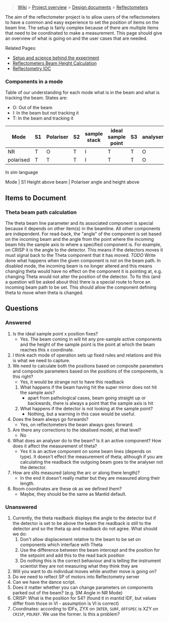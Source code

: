> [Wiki](Home) > [Project overview](Project-Overview) > [Design documents](Design-Documents) > [Reflectometers](Reflectometers)

The aim of the reflectometer project is to allow users of the reflectometers to have a common and easy experience to set the position of items on the beam line. The setup is fairly complex because of there are multiple items that need to be coordinated to make a measurement. This page should give an overview of what is going on and the user cases that are needed.

Related Pages:

- [Setup and science behind the experiment](Reflectometers-Science)
- [Reflectometers Beam Height Calculation](Reflectometers-Beam-Height-Calc)
- [Reflectometry IOC](Reflectometry-IOC)

### Components in a mode

Table of our understanding for each mode what is in the beam and what is tracking the beam. States are:

- O: Out of the beam
- I: In the beam but not tracking it
- T: In the beam and tracking it

Mode      | S1 | Polariser | S2 | sample stack | ideal sample point | S3 | analyser | S4 | Detector
---       | --- | -----    |  --- | ----       | ----               | --- | ---     | --- | ----
NR        | T  | O         | T  | I            | T                  | T  | O        | T  | T  
polarised | T  | T         | T  | I            | T                  | T  | O        | T  | T  


In sim language

Mode | S1 Height above beam |  Polariser angle and height above 


## Items to Document

### Theta beam path calculation

The theta beam line parameter and its associated component is special because it depends on other item(s) in the beamline. All other components are independent. For read-back, the "angle" of the component is set based on the incoming beam and the angle from the point where the incoming beam hits the sample axis to where a specified component is. For example, on CRISP it is the angle to the detector. This means if the detectors moves it must signal back to the Theta component that it has moved. *TODO* Write done what happens when the given component is not on the beam path.
In disabled mode, the incoming beam is no longer altered and this means changing theta would have no effect on the component it is pointing at, e.g. changing Theta would not alter the position of the detector. To fix this (and a question will be asked about this) there is a special route to force an incoming beam path to be set. This should allow the component defining theta to move when theta is changed.

## Questions

### Answered

1. Is the ideal sample point x position fixes?
    - Yes. The beam coming in will hit any pre-sample active components and the height of the sample point is the point at which the beam reaches this x coordinate.
1. I think each mode of operation sets up fixed rules and relations and this is what we need to capture.
1. We need to calculate both the positions based on composite parameters and composite parameters based on the positions of the components, is this right?
    - Yes, it would be strange not to have this readback
    1. What happens if the beam having hit the super mirror does not hit the sample axis?
        - apart from pathological cases, beam going straight up or backwards, there is always a point that the sample axis is hit
    1. What happens if the detector is not looking at the sample point?
        - Nothing, but a warning in this case would be useful.
1. Does the beam always go forwards?
    - Yes, on reflectometers the beam always goes forward. 
1. Are there any corrections to the idealised model, at that level?
    - No
1. What does an analyser do to the beam? Is it an active component? How does it affect the measurement of theta?
    - Yes it is an active component on some beam lines (depends on type). It doesn't effect the measurement of theta; although if you are calculating the readback the outgoing beam goes to the analyser not the detector.
1. How are slits measured (along the arc or along there length)?
    - In the end it doesn't really matter but they are measured along their length.
1. Room coordinates are these ok as we defined them?
    - Maybe, they should be the same as Mantid default.

### Unanswered

1. Currently, the theta readback displays the angle to the detector but if the detector is set to be above the beam the readback is still to the detector and so the theta sp and readback do not agree. What should we do:
    1. Don't allow displacement relative to the beam to be set on components which interface with Theta
    1. Use the difference between the beam intercept and the position for the setpoint and add this to the read back position
    1. Do nothing this is the correct behaviour and is telling the instrument scientist they are not measuring what they think they are
1. Will you want to do individual moves while another move is going on?
1. Do we need to reflect SP of motors into Reflectometry server
1. Can we have the dance script.
1. Does it matter whether you can change parameters on components parked out of the beam? (e.g. SM Angle in NR Mode)
1. CRISP: What is the position for S4? (found it in mantid IDF, but values differ from those in VI - assumption is VI is correct)
1. Coordinates: according to IDFs, ZYX on `INTER`, `SURF`, `OFFSPEC` is XZY on `CRISP`, `POLREF`. We use the former. Is this a problem?